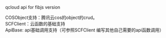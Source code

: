 qcloud api for fibjs version

COSObject支持：腾讯云cos的object的crud。    
SCFClient：云函数的基础支持  
ApiBase: api基础调用支持（可参照SCFClient 编写其他自己需要的api函数调用）    

